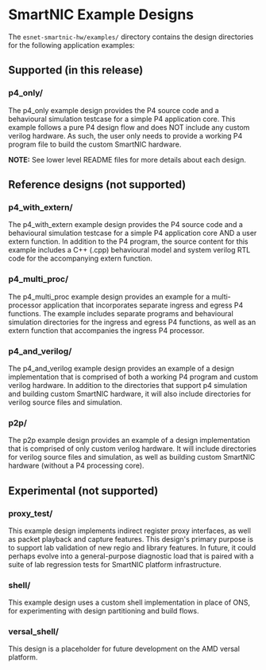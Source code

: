 # SmartNIC Example Designs

The `esnet-smartnic-hw/examples/` directory contains the design directories for the following application examples:

## Supported (in this release)

### p4_only/

The p4_only example design provides the P4 source code and a behavioural simulation testcase for a simple
P4 application core.  This example follows a pure P4 design flow and does NOT include any custom verilog hardware.
As such,  the user only needs to provide a working P4 program file to build the custom SmartNIC hardware.

**NOTE:** See lower level README files for more details about each design.

## Reference designs (not supported)

### p4_with_extern/

The p4_with_extern example design provides the P4 source code and a behavioural simulation testcase for a simple
P4 application core AND a user extern function.  In addition to the P4 program, the source content for this example
includes a C++ (.cpp) behavioural model and system verilog RTL code for the accompanying extern function.

### p4_multi_proc/

The p4_multi_proc example design provides an example for a multi-processor application that incorporates separate
ingress and egress P4 functions.  The example includes separate programs and behavioural simulation directories for
the ingress and egress P4 functions, as well as an extern function that accompanies the ingress P4 processor.

### p4_and_verilog/ 

The p4_and_verilog example design provides an example of a design implementation that is comprised of both a working
P4 program and custom verilog hardware.  In addition to the directories that support p4 simulation and building custom
SmartNIC hardware, it will also include directories for verilog source files and simulation.

### p2p/ 

The p2p example design provides an example of a design implementation that is comprised of only custom verilog hardware.
It will include directories for verilog source files and simulation, as well as building custom SmartNIC hardware
(without a P4 processing core).

## Experimental (not supported)

### proxy_test/

This example design implements indirect register proxy interfaces, as well as packet playback and capture features. This
design's primary purpose is to support lab validation of new regio and library features.  In future, it could perhaps
evolve into a general-purpose diagnostic load that is paired with a suite of lab regression tests for SmartNIC platform
infrastructure.

### shell/

This example design uses a custom shell implementation in place of ONS, for experimenting with design partitioning and
build flows.

### versal_shell/

This design is a placeholder for future development on the AMD versal platform.
